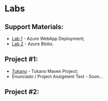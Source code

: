 # Labs


## Support Materials:
* [Lab 1](lab1)  - Azure WebApp Deployment;
* [Lab 2](lab2)  - Azure Blobs.

<!--
* [Lab 3](lab3)  - Azure CosmosDB;
-->

## Project #1:
* [Tukano](https://github.com/smduarte/scc2425/tree/main/scc2425-tukano)  - Tukano Maven Project;
* Enunciado / Project Assigment Text - Soon...

## Project #2:
